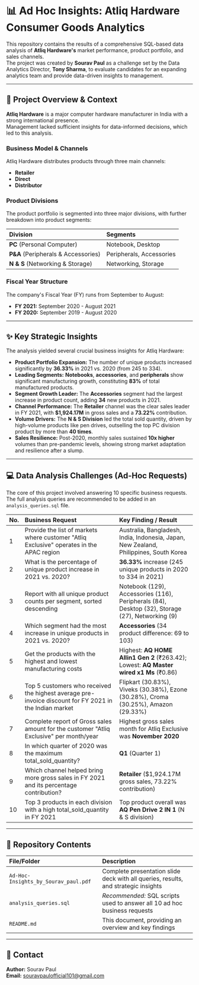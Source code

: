 # 📊 Ad Hoc Insights: Atliq Hardware Consumer Goods Analytics

This repository contains the results of a comprehensive SQL-based data analysis of **Atliq Hardware's** market performance, product portfolio, and sales channels.  
The project was created by **Sourav Paul** as a challenge set by the Data Analytics Director, **Tony Sharma**, to evaluate candidates for an expanding analytics team and provide data-driven insights to management.

---

## 🎯 Project Overview & Context

**Atliq Hardware** is a major computer hardware manufacturer in India with a strong international presence.  
Management lacked sufficient insights for data-informed decisions, which led to this analysis.

### Business Model & Channels
Atliq Hardware distributes products through three main channels:
* **Retailer**
* **Direct**
* **Distributor**

### Product Divisions
The product portfolio is segmented into three major divisions, with further breakdown into product segments:

| Division | Segments |
| :--- | :--- |
| **PC** (Personal Computer) | Notebook, Desktop |
| **P&A** (Peripherals & Accessories) | Peripherals, Accessories |
| **N & S** (Networking & Storage) | Networking, Storage |

### Fiscal Year Structure
The company's Fiscal Year (FY) runs from September to August:
* **FY 2021:** September 2020 - August 2021
* **FY 2020:** September 2019 - August 2020

---

## ✨ Key Strategic Insights

The analysis yielded several crucial business insights for Atliq Hardware:

* **Product Portfolio Expansion:** The number of unique products increased significantly by **36.33%** in 2021 vs. 2020 (from 245 to 334).
* **Leading Segments:** **Notebooks**, **accessories**, and **peripherals** show significant manufacturing growth, constituting **83%** of total manufactured products.
* **Segment Growth Leader:** The **Accessories** segment had the largest increase in product count, adding **34** new products in 2021.
* **Channel Performance:** The **Retailer** channel was the clear sales leader in FY 2021, with **$1,924.17M** in gross sales and a **73.22%** contribution.
* **Volume Drivers:** The **N & S Division** led the total sold quantity, driven by high-volume products like pen drives, outselling the top PC division product by more than **40 times**.
* **Sales Resilience:** Post-2020, monthly sales sustained **10x higher** volumes than pre-pandemic levels, showing strong market adaptation and resilience after a slump.

---

## 💻 Data Analysis Challenges (Ad-Hoc Requests)

The core of this project involved answering 10 specific business requests. The full analysis queries are recommended to be added in an `analysis_queries.sql` file.

| No. | Business Request | Key Finding / Result |
| :--- | :--- | :--- |
| 1 | Provide the list of markets where customer "Atliq Exclusive" operates in the APAC region | Australia, Bangladesh, India, Indonesia, Japan, New Zealand, Philippines, South Korea |
| 2 | What is the percentage of unique product increase in 2021 vs. 2020? | **36.33%** increase (245 unique products in 2020 to 334 in 2021) |
| 3 | Report with all unique product counts per segment, sorted descending | Notebook (129), Accessories (116), Peripherals (84), Desktop (32), Storage (27), Networking (9) |
| 4 | Which segment had the most increase in unique products in 2021 vs. 2020? | **Accessories** (34 product difference: 69 to 103) |
| 5 | Get the products with the highest and lowest manufacturing costs | Highest: **AQ HOME Allin1 Gen 2** (₹263.42); Lowest: **AQ Master wired x1 Ms** (₹0.86) |
| 6 | Top 5 customers who received the highest average pre-invoice discount for FY 2021 in the Indian market | Flipkart (30.83%), Viveks (30.38%), Ezone (30.28%), Croma (30.25%), Amazon (29.33%) |
| 7 | Complete report of Gross sales amount for the customer "Atliq Exclusive" per month/year | Highest gross sales month for Atliq Exclusive was **November 2020** |
| 8 | In which quarter of 2020 was the maximum total_sold_quantity? | **Q1** (Quarter 1) |
| 9 | Which channel helped bring more gross sales in FY 2021 and its percentage contribution? | **Retailer** ($1,924.17M gross sales, 73.22% contribution) |
| 10 | Top 3 products in each division with a high total_sold_quantity in FY 2021 | Top product overall was **AQ Pen Drive 2 IN 1** (N & S division) |

---

## 📂 Repository Contents

| File/Folder | Description |
| :--- | :--- |
| `Ad-Hoc-Insights_by_Sourav_paul.pdf` | Complete presentation slide deck with all queries, results, and strategic insights |
| `analysis_queries.sql` | *Recommended:* SQL scripts used to answer all 10 ad hoc business requests |
| `README.md` | This document, providing an overview and key findings |

---

## 📧 Contact

**Author:** Sourav Paul  
**Email:** souravpaulofficial101@gmail.com
